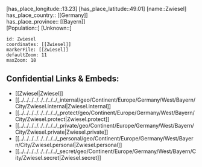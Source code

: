 ﻿---
location: [49.01,13.23] 
mapzoom: [7,12] 
mapmarker: city 
type: City
tags:
- geo/City


SpocWebEntityId: 35862
isDeleted: false
confidential: public

---
[has_place_longitude::13.23] 
[has_place_latitude::49.01] 
[name::Zwiesel] 
has_place_country:: [[Germany]]  
has_place_province:: [[Bayern]]  
[Population::] 
[Unknown::] 


```leaflet
id: Zwiesel
coordinates: [[Zwiesel]] 
markerFile: [[Zwiesel]] 
defaultZoom: 11 
maxZoom: 18
```


## Confidential Links & Embeds: 
- [[Zwiesel|Zwiesel]]  
- [[../../../../../../../../_internal/geo/Continent/Europe/Germany/West/Bayern/City/Zwiesel.internal|Zwiesel.internal]] 
- [[../../../../../../../../_protect/geo/Continent/Europe/Germany/West/Bayern/City/Zwiesel.protect|Zwiesel.protect]] 
- [[../../../../../../../../_private/geo/Continent/Europe/Germany/West/Bayern/City/Zwiesel.private|Zwiesel.private]] 
- [[../../../../../../../../_personal/geo/Continent/Europe/Germany/West/Bayern/City/Zwiesel.personal|Zwiesel.personal]] 
- [[../../../../../../../../_secret/geo/Continent/Europe/Germany/West/Bayern/City/Zwiesel.secret|Zwiesel.secret]] 
